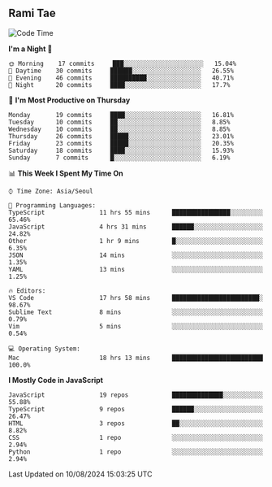## Rami Tae

<!--START_SECTION:waka-->
![Code Time](http://img.shields.io/badge/Code%20Time-1%2C544%20hrs%2034%20mins-blue)

**I'm a Night 🦉** 

```text
🌞 Morning    17 commits     ███░░░░░░░░░░░░░░░░░░░░░░   15.04% 
🌆 Daytime    30 commits     ██████░░░░░░░░░░░░░░░░░░░   26.55% 
🌃 Evening    46 commits     ██████████░░░░░░░░░░░░░░░   40.71% 
🌙 Night      20 commits     ████░░░░░░░░░░░░░░░░░░░░░   17.7%

```
📅 **I'm Most Productive on Thursday** 

```text
Monday       19 commits     ████░░░░░░░░░░░░░░░░░░░░░   16.81% 
Tuesday      10 commits     ██░░░░░░░░░░░░░░░░░░░░░░░   8.85% 
Wednesday    10 commits     ██░░░░░░░░░░░░░░░░░░░░░░░   8.85% 
Thursday     26 commits     █████░░░░░░░░░░░░░░░░░░░░   23.01% 
Friday       23 commits     █████░░░░░░░░░░░░░░░░░░░░   20.35% 
Saturday     18 commits     ████░░░░░░░░░░░░░░░░░░░░░   15.93% 
Sunday       7 commits      █░░░░░░░░░░░░░░░░░░░░░░░░   6.19%

```


📊 **This Week I Spent My Time On** 

```text
⌚︎ Time Zone: Asia/Seoul

💬 Programming Languages: 
TypeScript               11 hrs 55 mins      ████████████████░░░░░░░░░   65.46% 
JavaScript               4 hrs 31 mins       ██████░░░░░░░░░░░░░░░░░░░   24.82% 
Other                    1 hr 9 mins         █░░░░░░░░░░░░░░░░░░░░░░░░   6.35% 
JSON                     14 mins             ░░░░░░░░░░░░░░░░░░░░░░░░░   1.35% 
YAML                     13 mins             ░░░░░░░░░░░░░░░░░░░░░░░░░   1.25%

🔥 Editors: 
VS Code                  17 hrs 58 mins      ████████████████████████░   98.67% 
Sublime Text             8 mins              ░░░░░░░░░░░░░░░░░░░░░░░░░   0.79% 
Vim                      5 mins              ░░░░░░░░░░░░░░░░░░░░░░░░░   0.54%

💻 Operating System: 
Mac                      18 hrs 13 mins      █████████████████████████   100.0%

```

**I Mostly Code in JavaScript** 

```text
JavaScript               19 repos            ██████████████░░░░░░░░░░░   55.88% 
TypeScript               9 repos             ██████░░░░░░░░░░░░░░░░░░░   26.47% 
HTML                     3 repos             ██░░░░░░░░░░░░░░░░░░░░░░░   8.82% 
CSS                      1 repo              ░░░░░░░░░░░░░░░░░░░░░░░░░   2.94% 
Python                   1 repo              ░░░░░░░░░░░░░░░░░░░░░░░░░   2.94%

```



 Last Updated on 10/08/2024 15:03:25 UTC
<!--END_SECTION:waka-->
